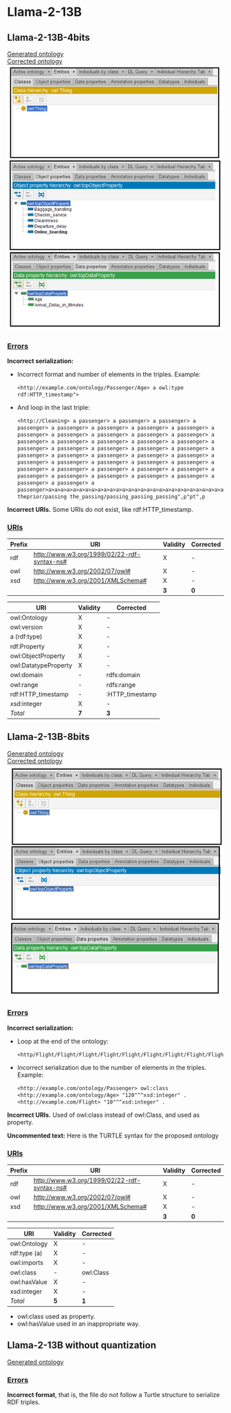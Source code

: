 # Llama-2-13B

## Llama-2-13B-4bits

[Generated ontology](./ontology_4bits.txt)
<br>
[Corrected ontology](./ontology_4bits_corrected.txt)
<br>
![](./ontology_4bits_corrected.png)

### [Errors](./ontology_4bits_notes.txt)

**Incorrect serialization:**
-   Incorrect format and number of elements in the triples. Example:
    ```
    <http://example.com/ontology/Passenger/Age> a owl:type rdf:HTTP_timestamp">
    ```

-   And loop in the last triple:<br>
    ```
    <http://Cleaning> a passenger> a passenger> a passenger> a passenger> a passenger> a passenger> a passenger> a passenger> a passenger> a passenger> a passenger> a passenger> a passenger> a passenger> a passenger> a passenger> a passenger> a passenger> a passenger> a passenger> a passenger> a passenger> a passenger> a passenger> a passenger> a passenger> a passenger> a passenger> a passenger> a passenger> a passenger> a passenger> a passenger> a passenger> a passenger> a passenger> a passenger> a passenger> a passenger> a passenger> a passenger> a passenger> a passenger> a passenger> a passenger> a passenger>a>a>a>a>a>a>a>a>a>a>a>a>a>a>a>a>a>a>a>a>a>a>a>a>a>a>a>a>a>a>a>a>a>a>a>a>a>a>a>a>a>a>a>a>a>a>a>a>a>a>a>a>a>a>a>a>a>a>a>a>a>a>a>a>a>a>a>a>a>a>a>a>a>a>a>a>a>a>a>a>a>a>a>a>a>a>a>a/pass/passing theprior/passing the_passing/passing_passing_passing",p"pt",p
    ```

**Incorrect URIs.** Some URIs do not exist, like rdf:HTTP_timestamp.


### [URIs](./ontology_4bits_URIs.xlsx)

| Prefix | URI                                           | Validity | Corrected |
|--------|-----------------------------------------------|----------|-----------|
| rdf    | http://www.w3.org/1999/02/22-rdf-syntax-ns#   | X        | -         |
| owl    | http://www.w3.org/2002/07/owl#                | X        | -         |
| xsd    | http://www.w3.org/2001/XMLSchema#             | X        | -         |
|        |                                               | **3**    | **0**     |


| URI                 | Validity | Corrected      |
|---------------------|----------|----------------|
| owl:Ontology        | X        | -              |
| owl:version         | X        | -              |
| a (rdf:type)        | X        | -              |
| rdf:Property        | X        | -              |
| owl:ObjectProperty  | X        | -              |
| owl:DatatypeProperty| X        | -              |
| owl:domain          | -        | rdfs:domain    |
| owl:range           | -        | rdfs:range     |
| rdf:HTTP_timestamp  | -        | :HTTP_timestamp|
| xsd:integer         | X        | -              |
| *Total*             | **7**    | **3**          |


## Llama-2-13B-8bits

[Generated ontology](./ontology_8bits.txt)
<br>
[Corrected ontology](./ontology_8bits_corrected.txt)
<br>
![](./ontology_8bits_corrected.png)


### [Errors](./ontology_8bits_notes.txt)

**Incorrect serialization:**
-   Loop at the end of the ontology:
    ```
    <http/Flight/Flight/Flight/Flight/Flight/Flight/Flight/Flight/Flight/Flight/Flight/Flight/Flight/Flight/Flight/Flight/Flight/Flight/Flight/Flight/Flight/Flight/Flight/Flight/Flight/Flight/Flight/Flight/Flight/Flight/Flight/Flight/Flight/Flight/Flight/Flight/Flight/Flight
    ```

-   Incorrect serialization due to the number of elements in the triples. Example:
    ```
    <http://example.com/ontology/Passenger> owl:class <http://example.com/ontology/Age> "120"^^xsd:integer" .
    <http://example.com/Flight> "10"^^xsd:integer" .
    ```

**Incorrect URIs.** Used of owl:class instead of owl:Class, and used as property.

**Uncommented text:** Here is the TURTLE syntax for the proposed ontology


### [URIs](./ontology_8bits_URIs.xlsx)

| Prefix | URI                                           | Validity | Corrected |
|--------|-----------------------------------------------|----------|-----------|
| rdf    | http://www.w3.org/1999/02/22-rdf-syntax-ns#   | X        | -         |
| owl    | http://www.w3.org/2002/07/owl#                | X        | -         |
| xsd    | http://www.w3.org/2001/XMLSchema#             | X        | -         |
|        |                                               | **3**    | **0**     |

| URI           | Validity | Corrected   |
|---------------|----------|-------------|
| owl:Ontology  | X        | -           |
| rdf:type (a)  | X        | -           |
| owl:imports   | X        | -           |
| owl:class     | -        | owl:Class   |
| owl:hasValue  | X        | -           |
| xsd:integer   | X        | -           |
| *Total*       | **5**    | **1**       |

-   owl:class used as property.
-   owl:hasValue used in an inappropriate way.


## Llama-2-13B without quantization

[Generated ontology](./ontology_all.txt)

### [Errors](./ontology_all_notes.txt)

**Incorrect format**, that is, the file do not follow a Turtle structure to serialize RDF triples.